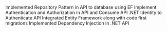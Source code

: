 Implemented Repository Pattern in API to database using EF
Implement Authentication and Authorization in API and Consume API
.NET Identity to Authenticate API
Integrated Entity Framework along with code first migrations
Implemented Dependency Injection in .NET API
